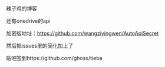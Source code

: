 
辣子鸡的博客  

还有onedrive的api  

加密版地址：https://github.com/wangziyingwen/AutoApiSecret  

然后把issues里的简化加上了  

贴吧签到https://github.com/ghosx/tieba   


